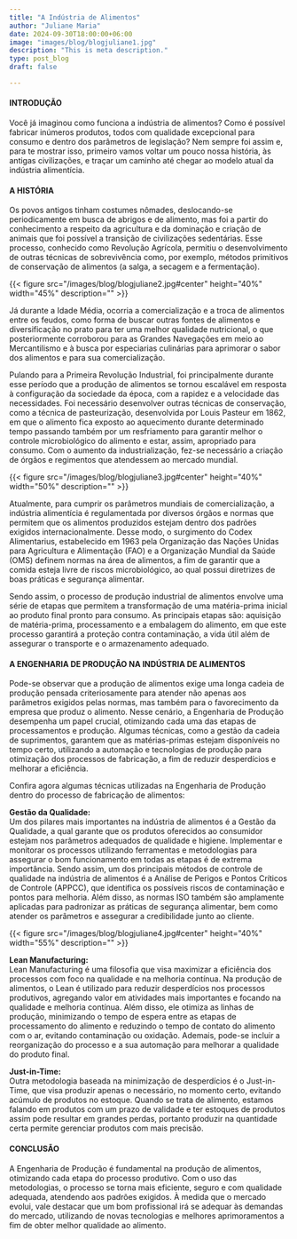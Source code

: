 ```yaml
---
title: "A Indústria de Alimentos"
author: "Juliane Maria"
date: 2024-09-30T18:00:00+06:00
image: "images/blog/blogjuliane1.jpg"
description: "This is meta description."
type: post_blog
draft: false

---
```



#### INTRODUÇÃO
Você já imaginou como funciona a indústria de alimentos? Como é possível fabricar inúmeros produtos, todos com qualidade excepcional para consumo e dentro dos parâmetros de legislação? Nem sempre foi assim e, para te mostrar isso, primeiro vamos voltar um pouco nossa história, às antigas civilizações, e traçar um caminho até chegar ao modelo atual da indústria alimentícia.

#### A HISTÓRIA
Os povos antigos tinham costumes nômades, deslocando-se periodicamente em busca de abrigos e de alimento, mas foi a partir do conhecimento a respeito da agricultura e da dominação e criação de animais que foi possível a transição de civilizações sedentárias. Esse processo, conhecido como Revolução Agrícola, permitiu o desenvolvimento de outras técnicas de sobrevivência como, por exemplo, métodos primitivos de conservação de alimentos (a salga, a secagem e a fermentação).


{{< figure src="/images/blog/blogjuliane2.jpg#center" height="40%" width="45%" description="" >}}



Já durante a Idade Média, ocorria a comercialização e a troca de alimentos entre os feudos, como forma de buscar outras fontes de alimentos e diversificação no prato para ter uma melhor qualidade nutricional, o que posteriormente corroborou para as Grandes Navegações em meio ao Mercantilismo e à busca por especiarias culinárias para aprimorar o sabor dos alimentos e para sua comercialização.

Pulando para a Primeira Revolução Industrial, foi principalmente durante esse período que a produção de alimentos se tornou escalável em resposta à configuração da sociedade da época, com a rapidez e a velocidade das necessidades. Foi necessário desenvolver outras técnicas de conservação, como a técnica de pasteurização, desenvolvida por Louis Pasteur em 1862, em que o alimento fica exposto ao aquecimento durante determinado tempo passando também por um resfriamento para garantir melhor o controle microbiológico do alimento e estar, assim, apropriado para consumo. Com o aumento da industrialização, fez-se necessário a criação de órgãos e regimentos que atendessem ao mercado mundial.

{{< figure src="/images/blog/blogjuliane3.jpg#center" height="40%" width="50%" description="" >}}


Atualmente, para cumprir os parâmetros mundiais de comercialização, a indústria alimentícia é regulamentada por diversos órgãos e normas que permitem que os alimentos produzidos estejam dentro dos padrões exigidos internacionalmente. Desse modo, o surgimento do Codex Alimentarius, estabelecido em 1963 pela Organização das Nações Unidas para Agricultura e Alimentação (FAO) e a Organização Mundial da Saúde (OMS) definem normas na área de alimentos, a fim de garantir que a comida esteja livre de riscos microbiológico, ao qual possui diretrizes de boas práticas e segurança alimentar.

Sendo assim, o processo de produção industrial de alimentos envolve uma série de etapas que permitem a transformação de uma matéria-prima inicial ao produto final pronto para consumo. As principais etapas são: aquisição de matéria-prima, processamento e a embalagem do alimento, em que este processo garantirá a proteção contra contaminação, a vida útil além de assegurar o transporte e o armazenamento adequado.

#### A ENGENHARIA DE PRODUÇÃO NA INDÚSTRIA DE ALIMENTOS
Pode-se observar que a produção de alimentos exige uma longa cadeia de produção pensada criteriosamente para atender não apenas aos parâmetros exigidos pelas normas, mas também para o favorecimento da empresa que produz o alimento. Nesse cenário, a Engenharia de Produção desempenha um papel crucial, otimizando cada uma das etapas de processamentos e produção. Algumas técnicas, como a gestão da cadeia de suprimentos, garantem que as matérias-primas estejam disponíveis no tempo certo, utilizando a automação e tecnologias de produção para otimização dos processos de fabricação, a fim de reduzir desperdícios e melhorar a eficiência.

Confira agora algumas técnicas utilizadas na Engenharia de Produção dentro do processo de fabricação de alimentos:

**Gestão da Qualidade:**   
Um dos pilares mais importantes na indústria de alimentos é a Gestão da Qualidade, a qual garante que os produtos oferecidos ao consumidor estejam nos parâmetros adequados de qualidade e higiene. Implementar e monitorar os processos utilizando ferramentas e metodologias para assegurar o bom funcionamento em todas as etapas é de extrema importância. Sendo assim, um dos principais métodos de controle de qualidade na indústria de alimentos é a Análise de Perigos e Pontos Críticos de Controle (APPCC), que identifica os possíveis riscos de contaminação e pontos para melhoria. Além disso, as normas ISO também são amplamente aplicadas para padronizar as práticas de segurança alimentar, bem como atender os parâmetros e assegurar a credibilidade junto ao cliente.


{{< figure src="/images/blog/blogjuliane4.jpg#center" height="40%" width="55%" description="" >}}


**Lean Manufacturing:**   
Lean Manufacturing é uma filosofia que visa maximizar a eficiência dos processos com foco na qualidade e na melhoria contínua. Na produção de alimentos, o Lean é utilizado para reduzir desperdícios nos processos produtivos, agregando valor em atividades mais importantes e focando na qualidade e melhoria contínua. Além disso, ele otimiza as linhas de produção, minimizando o tempo de espera entre as etapas de processamento do alimento e reduzindo o tempo de contato do alimento com o ar, evitando contaminação ou oxidação. Ademais, pode-se incluir a reorganização do processo e a sua automação para melhorar a qualidade do produto final.

**Just-in-Time:**   
Outra metodologia baseada na minimização de desperdícios é o Just-in-Time, que visa produzir apenas o necessário, no momento certo, evitando acúmulo de produtos no estoque. Quando se trata de alimento, estamos falando em produtos com um prazo de validade e ter estoques de produtos assim pode resultar em grandes perdas, portanto produzir na quantidade certa permite gerenciar produtos com mais precisão.

#### CONCLUSÃO
A Engenharia de Produção é fundamental na produção de alimentos, otimizando cada etapa do processo produtivo. Com o uso das metodologias, o processo se torna mais eficiente, seguro e com qualidade adequada, atendendo aos padrões exigidos. À medida que o mercado evolui, vale destacar que um bom profissional irá se adequar às demandas do mercado, utilizando de novas tecnologias e melhores aprimoramentos a fim de obter melhor qualidade ao alimento.
